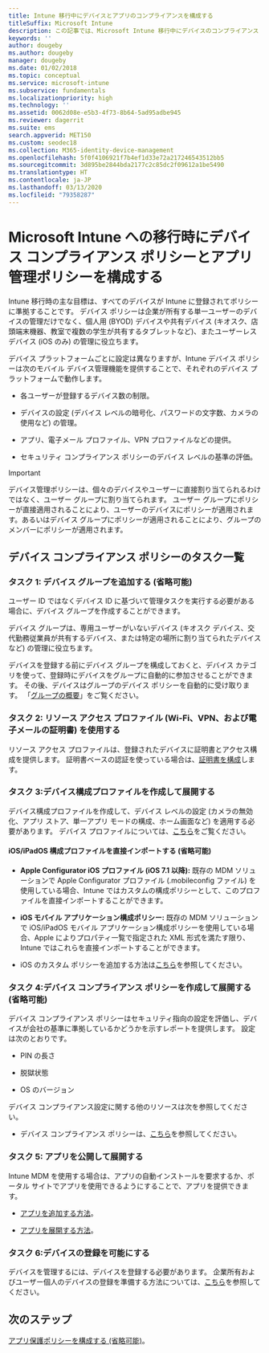 ```yaml
---
title: Intune 移行中にデバイスとアプリのコンプライアンスを構成する
titleSuffix: Microsoft Intune
description: この記事では、Microsoft Intune 移行中にデバイスのコンプライアンス ポリシーとアプリ管理ポリシーを構成するために必要な手順について説明します。
keywords: ''
author: dougeby
ms.author: dougeby
manager: dougeby
ms.date: 01/02/2018
ms.topic: conceptual
ms.service: microsoft-intune
ms.subservice: fundamentals
ms.localizationpriority: high
ms.technology: ''
ms.assetid: 0062d08e-e5b3-4f73-8b64-5ad95adbe945
ms.reviewer: dagerrit
ms.suite: ems
search.appverid: MET150
ms.custom: seodec18
ms.collection: M365-identity-device-management
ms.openlocfilehash: 5f0f4106921f7b4ef1d33e72a217246543512bb5
ms.sourcegitcommit: 3d895be2844bda2177c2c85dc2f09612a1be5490
ms.translationtype: HT
ms.contentlocale: ja-JP
ms.lasthandoff: 03/13/2020
ms.locfileid: "79358287"
---
```

# <a name="configure-device-compliance-and-app-management-policies-when-migrating-to-microsoft-intune"></a>Microsoft Intune への移行時にデバイス コンプライアンス ポリシーとアプリ管理ポリシーを構成する

Intune 移行時の主な目標は、すべてのデバイスが Intune に登録されてポリシーに準拠することです。 デバイス ポリシーは企業が所有する単一ユーザーのデバイスの管理だけでなく、個人用 (BYOD) デバイスや共有デバイス (キオスク、店頭端末機器、教室で複数の学生が共有するタブレットなど)、またユーザーレス デバイス (iOS のみ) の管理に役立ちます。

デバイス プラットフォームごとに設定は異なりますが、Intune デバイス ポリシーは次のモバイル デバイス管理機能を提供することで、それぞれのデバイス プラットフォームで動作します。

- 各ユーザーが登録するデバイス数の制限。

- デバイスの設定 (デバイス レベルの暗号化、パスワードの文字数、カメラの使用など) の管理。

- アプリ、電子メール プロファイル、VPN プロファイルなどの提供。

- セキュリティ コンプライアンス ポリシーのデバイス レベルの基準の評価。

> [!IMPORTANT]
> デバイス管理ポリシーは、個々のデバイスやユーザーに直接割り当てられるわけではなく、ユーザー グループに割り当てられます。 ユーザー グループにポリシーが直接適用されることにより、ユーザーのデバイスにポリシーが適用されます。あるいはデバイス グループにポリシーが適用されることにより、グループのメンバーにポリシーが適用されます。

## <a name="task-list-for-device-compliance-policies"></a>デバイス コンプライアンス ポリシーのタスク一覧

### <a name="task-1-add-device-groups-optional"></a>タスク 1: デバイス グループを追加する (省略可能)

ユーザー ID ではなくデバイス ID に基づいて管理タスクを実行する必要がある場合に、デバイス グループを作成することができます。

デバイス グループは、専用ユーザーがいないデバイス (キオスク デバイス、交代勤務従業員が共有するデバイス、または特定の場所に割り当てられたデバイスなど) の管理に役立ちます。

デバイスを登録する前にデバイス グループを構成しておくと、デバイス カテゴリを使って、登録時にデバイスをグループに自動的に参加させることができます。 その後、デバイスはグループのデバイス ポリシーを自動的に受け取ります。 「[グループの概要](groups-get-started.md)」をご覧ください。

### <a name="task-2-use-resource-access-profiles-wi-fi-vpn-and-email-certificates"></a>タスク 2: リソース アクセス プロファイル (Wi-Fi、VPN、および電子メールの証明書) を使用する

リソース アクセス プロファイルは、登録されたデバイスに証明書とアクセス構成を提供します。 証明書ベースの認証を使っている場合は、[証明書を構成](../protect/certificates-configure.md)します。

### <a name="task-3-create-and-deploy-device-configuration-profiles"></a>タスク 3:デバイス構成プロファイルを作成して展開する

デバイス構成プロファイルを作成して、デバイス レベルの設定 (カメラの無効化、アプリ ストア、単一アプリ モードの構成、ホーム画面など) を適用する必要があります。 デバイス プロファイルについては、[こちら](../configuration/device-profiles.md)をご覧ください。

#### <a name="directly-import-iosipados-configuration-profiles-optional"></a>iOS/iPadOS 構成プロファイルを直接インポートする (省略可能)

- **Apple Configurator iOS プロファイル (iOS 7.1 以降):** 既存の MDM ソリューションで Apple Configurator プロファイル (.mobileconfig ファイル) を使用している場合、Intune ではカスタムの構成ポリシーとして、このプロファイルを直接インポートすることができます。

- **iOS モバイル アプリケーション構成ポリシー:** 既存の MDM ソリューションで iOS/iPadOS モバイル アプリケーション構成ポリシーを使用している場合、Apple によりプロパティ一覧で指定された XML 形式を満たす限り、Intune ではこれらを直接インポートすることができます。

- iOS のカスタム ポリシーを追加する方法は[こちら](../configuration/custom-settings-ios.md)を参照してください。

### <a name="task-4-create-and-deploy-device-compliance-policies-optional"></a>タスク 4:デバイス コンプライアンス ポリシーを作成して展開する (省略可能)

デバイス コンプライアンス ポリシーはセキュリティ指向の設定を評価し、デバイスが会社の基準に準拠しているかどうかを示すレポートを提供します。 設定は次のとおりです。

- PIN の長さ

- 脱獄状態

- OS のバージョン

デバイス コンプライアンス設定に関する他のリソースは次を参照してください。

- デバイス コンプライアンス ポリシーは、[こちら](../protect/device-compliance-get-started.md)を参照してください。

### <a name="task-5-publish-and-deploy-apps"></a>タスク 5: アプリを公開して展開する

Intune MDM を使用する場合は、アプリの自動インストールを要求するか、ポータル サイトでアプリを使用できるようにすることで、アプリを提供できます。

- [アプリを追加する方法](../apps/apps-add.md)。

- [アプリを展開する方法](../apps/apps-deploy.md)。

### <a name="task-6-enable-device-enrollment"></a>タスク 6:デバイスの登録を可能にする

デバイスを管理するには、デバイスを登録する必要があります。 企業所有およびユーザー個人のデバイスの登録を準備する方法については、[こちら](../enrollment/device-enrollment.md)を参照してください。

## <a name="next-steps"></a>次のステップ

[アプリ保護ポリシーを構成する (省略可能)](../apps/app-protection-policies.md)。
